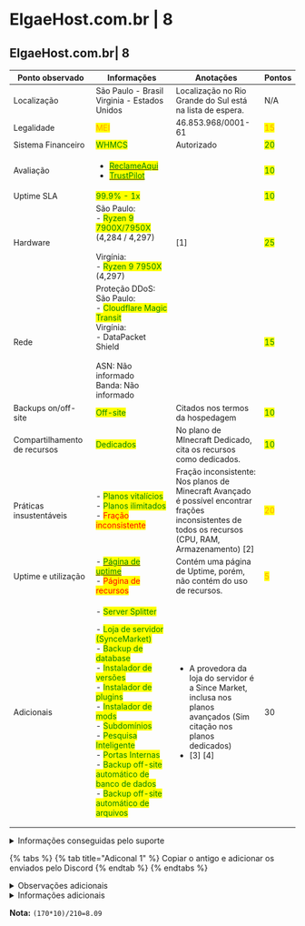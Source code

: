 # ElgaeHost.com.br | 8

## ElgaeHost.com.br| 8

<table><thead><tr><th width="192">Ponto observado</th><th width="240">Informações</th><th width="218">Anotações</th><th>Pontos</th></tr></thead><tbody><tr><td>Localização</td><td>São Paulo - Brasil<br>Virginia - Estados Unidos</td><td>Localização no Rio Grande do Sul está na lista de espera.<br></td><td>N/A</td></tr><tr><td>Legalidade</td><td><mark style="color:orange;">MEI</mark></td><td>46.853.968/0001-61</td><td><mark style="color:orange;">15</mark></td></tr><tr><td>Sistema Financeiro</td><td><mark style="color:green;">WHMCS</mark></td><td>Autorizado</td><td><mark style="color:green;">20</mark></td></tr><tr><td>Avaliação</td><td><ul><li><a href="https://www.reclameaqui.com.br/empresa/elgae-host/"><mark style="color:green;">ReclameAqui</mark></a></li><li><a href="https://br.trustpilot.com/review/elgaehost.com.br"><mark style="color:green;">TrustPilot</mark></a></li></ul></td><td></td><td><mark style="color:green;">10</mark></td></tr><tr><td>Uptime SLA</td><td><mark style="color:green;">99.9% - 1x</mark></td><td></td><td><mark style="color:green;">10</mark></td></tr><tr><td>Hardware</td><td>São Paulo:<br>- <mark style="color:green;">Ryzen 9 7900X/7950X</mark> (4,284 / 4,297)<br><br>Virgínia:<br>- <mark style="color:green;">Ryzen 9 7950X</mark> (4,297)</td><td>[1]</td><td><mark style="color:green;">25</mark></td></tr><tr><td>Rede</td><td>Proteção DDoS: <br>   São Paulo:<br>   - <mark style="color:green;">Cloudflare Magic Transit</mark><br>   Virgínia:<br>   - DataPacket Shield<br><br>ASN: Não informado<br>Banda: Não informado</td><td></td><td><mark style="color:green;">15</mark></td></tr><tr><td>Backups on/off-site</td><td><mark style="color:green;">Off-site</mark></td><td>Citados nos termos da hospedagem</td><td><mark style="color:green;">10</mark></td></tr><tr><td>Compartilhamento de recursos</td><td><mark style="color:green;">Dedicados</mark></td><td>No plano de MInecraft Dedicado, cita os recursos como dedicados.</td><td><mark style="color:green;">10</mark></td></tr><tr><td>Práticas insustentáveis</td><td>- <mark style="color:green;">Planos vitalícios</mark><br>- <mark style="color:green;">Planos ilimitados</mark><br>- <mark style="color:red;">Fração inconsistente</mark></td><td>Fração inconsistente:<br>Nos planos de Minecraft Avançado é possível encontrar frações inconsistentes de todos os recursos (CPU, RAM, Armazenamento) [2]</td><td><mark style="color:orange;">20</mark></td></tr><tr><td>Uptime e utilização</td><td>- <a href="https://elgaehost.statuspage.io/"><mark style="color:green;">Página de uptime</mark></a><br>- <mark style="color:red;">Página de recursos</mark></td><td>Contém uma página de Uptime, porém, não contém do uso de recursos.</td><td><mark style="color:orange;">5</mark></td></tr><tr><td>Adicionais</td><td><p>- <mark style="color:green;">Server Splitter</mark></p><p>- <mark style="color:green;">Loja de servidor (SynceMarket)</mark> <br>- <mark style="color:green;">Backup de database</mark> <br>- <mark style="color:green;">Instalador de versões</mark> <br>- <mark style="color:green;">Instalador de plugins</mark> <br>- <mark style="color:green;">Instalador de mods</mark> <br>- <mark style="color:green;">Subdomínios</mark> <br>- <mark style="color:green;">Pesquisa Inteligente</mark> <br>- <mark style="color:green;">Portas Internas</mark><br>- <mark style="color:green;">Backup off-site automático de banco de dados</mark> <br>- <mark style="color:green;">Backup off-site automático de arquivos</mark></p></td><td><ul><li>A provedora da loja do servidor é a Since Market, inclusa nos planos avançados (Sim citação nos planos dedicados)</li><li>[3] [4]</li></ul></td><td>30</td></tr></tbody></table>

<details>

<summary>Informações conseguidas pelo suporte</summary>

N/A

</details>

{% tabs %}
{% tab title="Adiconal 1" %}
Copiar o antigo e adicionar os enviados pelo Discord
{% endtab %}
{% endtabs %}

<details>

<summary>Observações adicionais</summary>

\[1] - Também pode se ter o Ryzen 9 7950X3D na hospedagem da Virgínia, não está citado no website.\
![](<../../../.gitbook/assets/image (6).png>)



\[2] - Fração inconsistente encontrada em todos os planos do Minecraft Avançado, alguns exemplos estão a seguir:\
![](<../../../.gitbook/assets/image (9).png>)![](<../../../.gitbook/assets/image (10).png>)

As prints acima são dos planos de 4GB e 8GB de RAM, respectivamente.\
O plano de 4GB de ram contém 4vCPU e 20GB de armazenamento, e o de 8GB contém 9vCPU e 100GB de armazenamento.\
Para a fração não ser inconsistente nessa comparação, o de 8GB deveria ter 8vCPU e 40GB de armazenamento, ou o de 4GB ter 4.5vCPU e 50GB de armazenamento.

&#x20;![](<../../../.gitbook/assets/image (11).png>)![](<../../../.gitbook/assets/image (12).png>)

Também é possível notar a fração inconsistente nos planos de 16GB e de 32GB, prints acima, respectivamente.\
Esses planos, enquanto a comparação dos dois sobre o SSD não está inconsistente, estaria inconsistente na parte da vCPU, o de 32GB deveria ter 28vCPU, ou o de 16GB ter 10vCPU.

Essa fração inconsistente pode ser observada com todos os planos.

\[3] - As informações dos adicionais do painel estão incompletas no website, enquanto isso não é de nenhum modo ruim no ranking, foi necessária uma hospedagem de testes para conseguir a lista completa.

\[4] - Último dia que as informações sobre os adicionais foram atualizadas: 27/01/2024

</details>

<details>

<summary>Informações adicionais</summary>

Link do website no wayback machine: [https://web.archive.org/web/20240406124201/https://www.elgaehost.com.br/pt](https://web.archive.org/web/20240406124201/https://www.elgaehost.com.br/pt)

</details>

**Nota:** `(170*10)/210=8.09`
